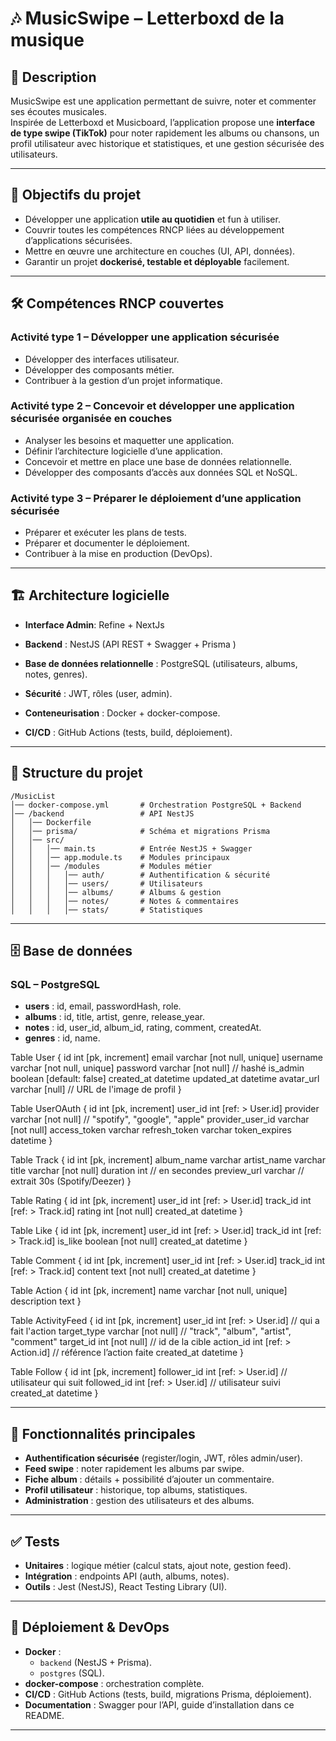# 🎶 MusicSwipe – Letterboxd de la musique

## 📖 Description

MusicSwipe est une application permettant de suivre, noter et commenter ses écoutes musicales.\
Inspirée de Letterboxd et Musicboard, l’application propose une **interface de type swipe (TikTok)** pour noter rapidement les albums ou chansons, un profil utilisateur avec historique et statistiques, et une gestion sécurisée des utilisateurs.

---

## 🎯 Objectifs du projet

- Développer une application **utile au quotidien** et fun à utiliser.
- Couvrir toutes les compétences RNCP liées au développement d’applications sécurisées.
- Mettre en œuvre une architecture en couches (UI, API, données).
- Garantir un projet **dockerisé, testable et déployable** facilement.

---

## 🛠️ Compétences RNCP couvertes

### Activité type 1 – Développer une application sécurisée

- Développer des interfaces utilisateur.
- Développer des composants métier.
- Contribuer à la gestion d’un projet informatique.

### Activité type 2 – Concevoir et développer une application sécurisée organisée en couches

- Analyser les besoins et maquetter une application.
- Définir l’architecture logicielle d’une application.
- Concevoir et mettre en place une base de données relationnelle.
- Développer des composants d’accès aux données SQL et NoSQL.

### Activité type 3 – Préparer le déploiement d’une application sécurisée

- Préparer et exécuter les plans de tests.
- Préparer et documenter le déploiement.
- Contribuer à la mise en production (DevOps).

---

## 🏗️ Architecture logicielle

- **Interface Admin**: Refine + NextJs

- **Backend** : NestJS (API REST + Swagger + Prisma )

- **Base de données relationnelle** : PostgreSQL (utilisateurs, albums, notes, genres).

- **Sécurité** : JWT, rôles (user, admin).

- **Conteneurisation** : Docker + docker-compose.

- **CI/CD** : GitHub Actions (tests, build, déploiement).

---

## 📂 Structure du projet

```
/MusicList
│── docker-compose.yml       # Orchestration PostgreSQL + Backend
│── /backend                 # API NestJS
│   │── Dockerfile
│   │── prisma/              # Schéma et migrations Prisma
│   │── src/
│   │   │── main.ts          # Entrée NestJS + Swagger
│   │   │── app.module.ts    # Modules principaux
│   │   │── /modules         # Modules métier
│   │   │   │── auth/        # Authentification & sécurité
│   │   │   │── users/       # Utilisateurs
│   │   │   │── albums/      # Albums & gestion
│   │   │   │── notes/       # Notes & commentaires
│   │   │   │── stats/       # Statistiques
```

---

## 🗄️ Base de données

### SQL – PostgreSQL

- **users** : id, email, passwordHash, role.
- **albums** : id, title, artist, genre, release\_year.
- **notes** : id, user\_id, album\_id, rating, comment, createdAt.
- **genres** : id, name.

Table User {
  id int [pk, increment]
  email varchar [not null, unique]
  username varchar [not null, unique]
  password varchar [not null] // hashé
  is_admin boolean [default: false]
  created_at datetime
  updated_at datetime
  avatar_url varchar [null]  // URL de l'image de profil
}

Table UserOAuth {
  id int [pk, increment]
  user_id int [ref: > User.id]
  provider varchar [not null] // "spotify", "google", "apple"
  provider_user_id varchar [not null]
  access_token varchar
  refresh_token varchar
  token_expires datetime
}

Table Track {
  id int [pk, increment]
  album_name varchar
  artist_name varchar
  title varchar [not null]
  duration int // en secondes 
  preview_url varchar // extrait 30s (Spotify/Deezer)
} 

Table Rating {
  id int [pk, increment]
  user_id int [ref: > User.id]
  track_id int [ref: > Track.id]
  rating int [not null]
  created_at datetime
}

Table Like {
  id int [pk, increment]
  user_id int [ref: > User.id]
  track_id int [ref: > Track.id]
  is_like boolean [not null] 
  created_at datetime
}

Table Comment {
  id int [pk, increment]
  user_id int [ref: > User.id]
  track_id int [ref: > Track.id]
  content text [not null]
  created_at datetime
}

Table Action {
  id int [pk, increment]
  name varchar [not null, unique]  
  description text
}

Table ActivityFeed {
  id int [pk, increment]
  user_id int [ref: > User.id]       // qui a fait l'action
  target_type varchar [not null]     // "track", "album", "artist", "comment"
  target_id int [not null]           // id de la cible
  action_id int [ref: > Action.id]   // référence l’action faite
  created_at datetime
}

Table Follow {
  id int [pk, increment]
  follower_id int [ref: > User.id]   // utilisateur qui suit
  followed_id int [ref: > User.id]   // utilisateur suivi
  created_at datetime
}


---

## 🔧 Fonctionnalités principales

- **Authentification sécurisée** (register/login, JWT, rôles admin/user).
- **Feed swipe** : noter rapidement les albums par swipe.
- **Fiche album** : détails + possibilité d’ajouter un commentaire.
- **Profil utilisateur** : historique, top albums, statistiques.
- **Administration** : gestion des utilisateurs et des albums.

---

## ✅ Tests

- **Unitaires** : logique métier (calcul stats, ajout note, gestion feed).
- **Intégration** : endpoints API (auth, albums, notes).
- **Outils** : Jest (NestJS), React Testing Library (UI).

---

## 🐳 Déploiement & DevOps

- **Docker** :
  - `backend` (NestJS + Prisma).
  - `postgres` (SQL).
- **docker-compose** : orchestration complète.
- **CI/CD** : GitHub Actions (tests, build, migrations Prisma, déploiement).
- **Documentation** : Swagger pour l’API, guide d’installation dans ce README.

---


